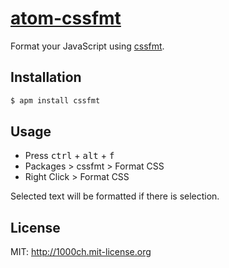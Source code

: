 # [atom-cssfmt](https://atom.io/packages/cssfmt)

Format your JavaScript using [cssfmt](https://github.com/morishitter/cssfmt).

## Installation

```bash
$ apm install cssfmt
```

## Usage

- Press <kbd>ctrl</kbd> + <kbd>alt</kbd> + <kbd>f</kbd>
- Packages > cssfmt > Format CSS
- Right Click > Format CSS

Selected text will be formatted if there is selection.

## License

MIT: http://1000ch.mit-license.org
